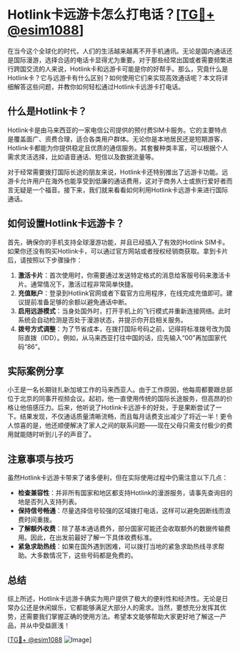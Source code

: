 # Hotlink卡远游卡怎么打电话？[[TG💪+ @esim1088](https://t.me/s/esim1088)]

在当今这个全球化的时代，人们的生活越来越离不开手机通讯。无论是国内通话还是国际漫游，选择合适的电话卡显得尤为重要。对于那些经常出国或者需要频繁进行跨国交流的人来说，Hotlink卡和远游卡可能是你的好帮手。那么，究竟什么是Hotlink卡？它与远游卡有什么区别？如何使用它们来实现高效通话呢？本文将详细解答这些问题，并教你如何轻松通过Hotlink卡远游卡打电话。

## 什么是Hotlink卡？

Hotlink卡是由马来西亚的一家电信公司提供的预付费SIM卡服务。它的主要特点是覆盖面广、资费合理，适合各类用户群体。无论你是本地居民还是短期游客，Hotlink卡都能为你提供稳定且优质的通信服务。其套餐种类丰富，可以根据个人需求灵活选择，比如语音通话、短信以及数据流量等。

对于经常需要拨打国际长途的朋友来说，Hotlink卡还特别推出了远游卡功能。远游卡允许用户在海外也能享受到低廉的通话费用，这对于商务人士或旅行爱好者而言无疑是一个福音。接下来，我们就来看看如何利用Hotlink卡远游卡来进行国际通话。

## 如何设置Hotlink卡远游卡？

首先，确保你的手机支持全球漫游功能，并且已经插入了有效的Hotlink SIM卡。如果你还没有购买Hotlink卡，可以通过官方网站或者授权经销商获取。拿到卡片后，请按照以下步骤操作：

1. **激活卡片**：首次使用时，你需要通过发送特定格式的消息给客服号码来激活卡片。通常情况下，激活过程非常简单快捷。
2. **充值账户**：登录到Hotlink官网或者下载官方应用程序，在线完成充值即可。建议提前准备足够的余额以避免通话中断。
3. **启用远游模式**：当身处国外时，打开手机上的飞行模式并重新连接网络。此时系统会自动检测是否处于漫游状态，并提示你开启相关服务。
4. **拨号方式调整**：为了节省成本，在拨打国际号码之前，记得将标准拨号改为国际直拨（IDD）。例如，从马来西亚打往中国的话，应先输入“00”再加国家代码“86”。

## 实际案例分享

小王是一名长期驻扎新加坡工作的马来西亚人。由于工作原因，他每周都要跟总部位于北京的同事开视频会议。起初，他一直使用传统的国际长途服务，但高昂的价格让他倍感压力。后来，他听说了Hotlink卡远游卡的好处，于是果断尝试了一下。结果发现，不仅通话质量清晰流畅，而且每月话费支出减少了将近一半！更令人惊喜的是，他还顺便解决了家人之间的联系问题——现在父母只需支付极少的费用就能随时听到儿子的声音了。

## 注意事项与技巧

虽然Hotlink卡远游卡带来了诸多便利，但在实际使用过程中仍需注意以下几点：

- **检查兼容性**：并非所有国家和地区都支持Hotlink的漫游服务，请事先查询目的地是否列入支持列表。
- **保持信号畅通**：尽量选择信号较强的区域拨打电话，这样可以避免因断线而浪费时间重拨。
- **了解额外收费**：除了基本通话费外，部分国家可能还会收取额外的数据传输费用。因此，在出发前最好了解一下具体收费标准。
- **紧急求助热线**：如果在国外遇到困难，可以拨打当地的紧急求助热线寻求帮助。大多数情况下，这些号码都是免费的。

## 总结

综上所述，Hotlink卡远游卡确实为用户提供了极大的便利性和经济性。无论是日常办公还是休闲娱乐，它都能够满足大部分人的需求。当然，要想充分发挥其优势，还需要我们掌握正确的使用方法。希望本文能够帮助大家更好地了解这一产品，并从中受益匪浅！

[[TG💪+ @esim1088](https://t.me/s/esim1088) ![Image](https://i.postimg.cc/4NQfJmqS/Snipaste-2025-05-13-00-14-12.png)]